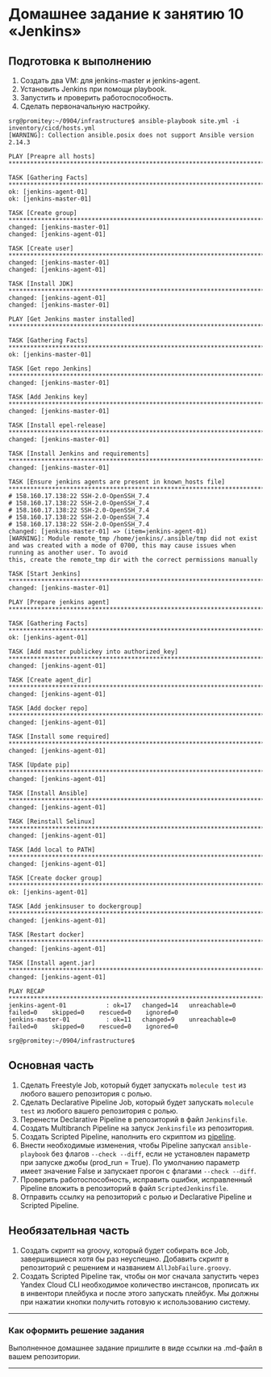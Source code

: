 # Домашнее задание к занятию 10 «Jenkins»

## Подготовка к выполнению

1. Создать два VM: для jenkins-master и jenkins-agent.
2. Установить Jenkins при помощи playbook.
3. Запустить и проверить работоспособность.
4. Сделать первоначальную настройку.
```
srg@promitey:~/0904/infrastructure$ ansible-playbook site.yml -i inventory/cicd/hosts.yml
[WARNING]: Collection ansible.posix does not support Ansible version 2.14.3

PLAY [Preapre all hosts] ***********************************************************************************************************************************************

TASK [Gathering Facts] *************************************************************************************************************************************************
ok: [jenkins-agent-01]
ok: [jenkins-master-01]

TASK [Create group] ****************************************************************************************************************************************************
changed: [jenkins-master-01]
changed: [jenkins-agent-01]

TASK [Create user] *****************************************************************************************************************************************************
changed: [jenkins-master-01]
changed: [jenkins-agent-01]

TASK [Install JDK] *****************************************************************************************************************************************************
changed: [jenkins-agent-01]
changed: [jenkins-master-01]

PLAY [Get Jenkins master installed] ************************************************************************************************************************************

TASK [Gathering Facts] *************************************************************************************************************************************************
ok: [jenkins-master-01]

TASK [Get repo Jenkins] ************************************************************************************************************************************************
changed: [jenkins-master-01]

TASK [Add Jenkins key] *************************************************************************************************************************************************
changed: [jenkins-master-01]

TASK [Install epel-release] ********************************************************************************************************************************************
changed: [jenkins-master-01]

TASK [Install Jenkins and requirements] ********************************************************************************************************************************
changed: [jenkins-master-01]

TASK [Ensure jenkins agents are present in known_hosts file] ***********************************************************************************************************
# 158.160.17.138:22 SSH-2.0-OpenSSH_7.4
# 158.160.17.138:22 SSH-2.0-OpenSSH_7.4
# 158.160.17.138:22 SSH-2.0-OpenSSH_7.4
# 158.160.17.138:22 SSH-2.0-OpenSSH_7.4
# 158.160.17.138:22 SSH-2.0-OpenSSH_7.4
changed: [jenkins-master-01] => (item=jenkins-agent-01)
[WARNING]: Module remote_tmp /home/jenkins/.ansible/tmp did not exist and was created with a mode of 0700, this may cause issues when running as another user. To avoid
this, create the remote_tmp dir with the correct permissions manually

TASK [Start Jenkins] ***************************************************************************************************************************************************
changed: [jenkins-master-01]

PLAY [Prepare jenkins agent] *******************************************************************************************************************************************

TASK [Gathering Facts] *************************************************************************************************************************************************
ok: [jenkins-agent-01]

TASK [Add master publickey into authorized_key] ************************************************************************************************************************
changed: [jenkins-agent-01]

TASK [Create agent_dir] ************************************************************************************************************************************************
changed: [jenkins-agent-01]

TASK [Add docker repo] *************************************************************************************************************************************************
changed: [jenkins-agent-01]

TASK [Install some required] *******************************************************************************************************************************************
changed: [jenkins-agent-01]

TASK [Update pip] ******************************************************************************************************************************************************
changed: [jenkins-agent-01]

TASK [Install Ansible] *************************************************************************************************************************************************
changed: [jenkins-agent-01]

TASK [Reinstall Selinux] ***********************************************************************************************************************************************
changed: [jenkins-agent-01]

TASK [Add local to PATH] ***********************************************************************************************************************************************
changed: [jenkins-agent-01]

TASK [Create docker group] *********************************************************************************************************************************************
ok: [jenkins-agent-01]

TASK [Add jenkinsuser to dockergroup] **********************************************************************************************************************************
changed: [jenkins-agent-01]

TASK [Restart docker] **************************************************************************************************************************************************
changed: [jenkins-agent-01]

TASK [Install agent.jar] ***********************************************************************************************************************************************
changed: [jenkins-agent-01]

PLAY RECAP *************************************************************************************************************************************************************
jenkins-agent-01           : ok=17   changed=14   unreachable=0    failed=0    skipped=0    rescued=0    ignored=0
jenkins-master-01          : ok=11   changed=9    unreachable=0    failed=0    skipped=0    rescued=0    ignored=0

srg@promitey:~/0904/infrastructure$

```
## Основная часть

1. Сделать Freestyle Job, который будет запускать `molecule test` из любого вашего репозитория с ролью.
2. Сделать Declarative Pipeline Job, который будет запускать `molecule test` из любого вашего репозитория с ролью.
3. Перенести Declarative Pipeline в репозиторий в файл `Jenkinsfile`.
4. Создать Multibranch Pipeline на запуск `Jenkinsfile` из репозитория.
5. Создать Scripted Pipeline, наполнить его скриптом из [pipeline](./pipeline).
6. Внести необходимые изменения, чтобы Pipeline запускал `ansible-playbook` без флагов `--check --diff`, если не установлен параметр при запуске джобы (prod_run = True). По умолчанию параметр имеет значение False и запускает прогон с флагами `--check --diff`.
7. Проверить работоспособность, исправить ошибки, исправленный Pipeline вложить в репозиторий в файл `ScriptedJenkinsfile`.
8. Отправить ссылку на репозиторий с ролью и Declarative Pipeline и Scripted Pipeline.

## Необязательная часть

1. Создать скрипт на groovy, который будет собирать все Job, завершившиеся хотя бы раз неуспешно. Добавить скрипт в репозиторий с решением и названием `AllJobFailure.groovy`.
2. Создать Scripted Pipeline так, чтобы он мог сначала запустить через Yandex Cloud CLI необходимое количество инстансов, прописать их в инвентори плейбука и после этого запускать плейбук. Мы должны при нажатии кнопки получить готовую к использованию систему.

---

### Как оформить решение задания

Выполненное домашнее задание пришлите в виде ссылки на .md-файл в вашем репозитории.

---
